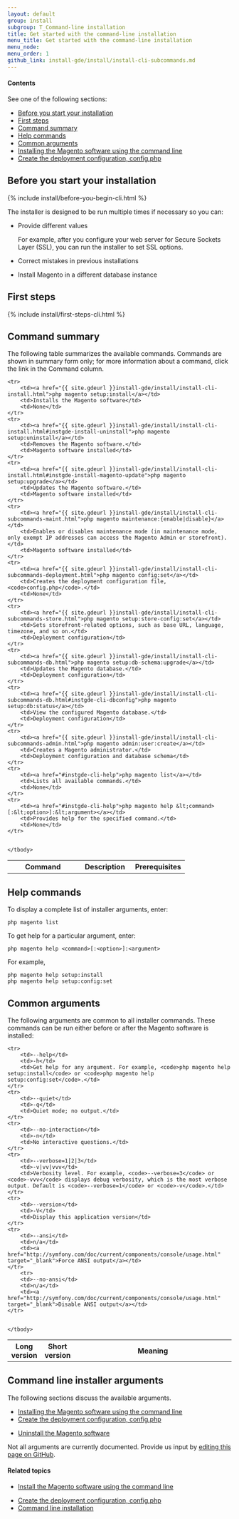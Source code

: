```yaml
---
layout: default
group: install 
subgroup: T_Command-line installation
title: Get started with the command-line installation
menu_title: Get started with the command-line installation
menu_node: 
menu_order: 1
github_link: install-gde/install/install-cli-subcommands.md
---
```


  
<h4>Contents</h4>

See one of the following sections:

*	<a href="#instgde-install-cli-prereq">Before you start your installation</a>
*	<a href="#instgde-install-cli-first">First steps</a>
*	<a href="#instgde-cli-summary">Command summary</a>
*	<a href="#instgde-cli-help">Help commands</a>
*	<a href="#instgde-cli-subcommands-common">Common arguments</a>
*	<a href="{{ site.gdeurl }}install-gde/install/install-cli-install.html">Installing the Magento software using the command line</a>
*	<a href="{{ site.gdeurl }}install-gde/install/install-cli-subcommands-deployment.html">Create the deployment configuration, config.php</a>

<!-- *	<a href="{{ site.gdeurl }}install-gde/install/install-cli-subcommands-enable.html">Enable and disable modules</a>
*	<a href="#instgde-cli-maint-configphp">Maintenance mode</a> -->

<h2 id="instgde-install-cli-prereq">Before you start your installation</h2>
{% include install/before-you-begin-cli.html %}

The installer is designed to be run multiple times if necessary so you can:

*	Provide different values 

	For example, after you configure your web server for Secure Sockets Layer (SSL), you can run the installer to set SSL options.

*	Correct mistakes in previous installations
*	Install Magento in a different database instance

<h2 id="instgde-cli-before">First steps</h2>
{% include install/first-steps-cli.html %}

<h2 id="instgde-cli-summary">Command summary</h2>
The following table summarizes the available commands. Commands are shown in summary form only; for more information about a command, click the link in the Command column.

<table>
	<col width="40%">
  	<col width="30%">
  	<col width="30%">
	<tbody>
		<tr>
			<th>Command</th>
			<th>Description</th>
			<th>Prerequisites</th>
		</tr>
		
	<tr>
		<td><a href="{{ site.gdeurl }}install-gde/install/install-cli-install.html">php magento setup:install</a></td>
		<td>Installs the Magento software</td>
		<td>None</td>
	</tr>
	<tr>
		<td><a href="{{ site.gdeurl }}install-gde/install/install-cli-install.html#instgde-install-uninstall">php magento setup:uninstall</a></td>
		<td>Removes the Magento software.</td>
		<td>Magento software installed</td>
	</tr>
	<tr>
		<td><a href="{{ site.gdeurl }}install-gde/install/install-cli-install.html#instgde-install-magento-update">php magento setup:upgrade</a></td>
		<td>Updates the Magento software.</td>
		<td>Magento software installed</td>
	</tr>
	<tr>
		<td><a href="{{ site.gdeurl }}install-gde/install/install-cli-subcommands-maint.html">php magento maintenance:{enable|disable}</a></td>
		<td>Enables or disables maintenance mode (in maintenance mode, only exempt IP addresses can access the Magento Admin or storefront).</td>
		<td>Magento software installed</td>
	</tr>
	<tr>
		<td><a href="{{ site.gdeurl }}install-gde/install/install-cli-subcommands-deployment.html">php magento config:set</a></td>
		<td>Creates the deployment configuration file, <code>config.php</code>.</td>
		<td>None</td>
	</tr>
	<tr>
		<td><a href="{{ site.gdeurl }}install-gde/install/install-cli-subcommands-store.html">php magento setup:store-config:set</a></td>
		<td>Sets storefront-related options, such as base URL, language, timezone, and so on.</td>
		<td>Deployment configuration</td>
	</tr>
	<tr>
		<td><a href="{{ site.gdeurl }}install-gde/install/install-cli-subcommands-db.html">php magento setup:db-schema:upgrade</a></td>
		<td>Updates the Magento database.</td>
		<td>Deployment configuration</td>
	</tr>
	<tr>
		<td><a href="{{ site.gdeurl }}install-gde/install/install-cli-subcommands-db.html#instgde-cli-dbconfig">php magento setup:db:status</a></td>
		<td>View the configured Magento database.</td>
		<td>Deployment configuration</td>
	</tr>
	<tr>
		<td><a href="{{ site.gdeurl }}install-gde/install/install-cli-subcommands-admin.html">php magento admin:user:create</a></td>
		<td>Creates a Magento administrator.</td>
		<td>Deployment configuration and database schema</td>
	</tr>
	<tr>
		<td><a href="#instgde-cli-help">php magento list</a></td>
		<td>Lists all available commands.</td>
		<td>None</td>
	</tr>
	<tr>
		<td><a href="#instgde-cli-help">php magento help &lt;command>[:&lt;option>]:&lt;argument></a></td>
		<td>Provides help for the specified command.</td>
		<td>None</td>
	</tr>
	
	
	</tbody>
</table>

<h2 id="instgde-cli-help">Help commands</h2>
To display a complete list of installer arguments, enter:

	php magento list

To get help for a particular argument, enter:

	php magento help <command>[:<option>]:<argument>

For example,

	php magento help setup:install
	php magento help setup:config:set

<h2 id="instgde-cli-subcommands-common">Common arguments</h2>
The following arguments are common to all installer commands. These commands can be run either before or after the Magento software is installed:

<table>
	<tbody>
		<col width="15%">
  		<col width="10%">
  		<col width="75%">
		<tr>
			<th>Long version</th>
			<th>Short version</th>
			<th>Meaning</th>
		</tr>
		
	<tr>
		<td>--help</td>
		<td>-h</td>
		<td>Get help for any argument. For example, <code>php magento help setup:install</code> or <code>php magento help setup:config:set</code>.</td>
	</tr>
	<tr>
		<td>--quiet</td>
		<td>-q</td>
		<td>Quiet mode; no output.</td>
	</tr>
	<tr>
		<td>--no-interaction</td>
		<td>-n</td>
		<td>No interactive questions.</td>
	</tr>
	<tr>
		<td>--verbose=1|2|3</td>
		<td>-v|vv|vvv</td>
		<td>Verbosity level. For example, <code>--verbose=3</code> or <code>-vvv</code> displays debug verbosity, which is the most verbose output. Default is <code>--verbose=1</code> or <code>-v</code>.</td>
	</tr>
	<tr>
		<td>--version</td>
		<td>-V</td>
		<td>Display this application version</td>
	</tr>
	<tr>
		<td>--ansi</td>
		<td>n/a</td>
		<td><a href="http://symfony.com/doc/current/components/console/usage.html" target="_blank">Force ANSI output</a></td>
	</tr>
		<tr>
		<td>--no-ansi</td>
		<td>n/a</td>
		<td><a href="http://symfony.com/doc/current/components/console/usage.html" target="_blank">Disable ANSI output</a></td>
	</tr>
	
	
	</tbody>
</table>


<h2 id="instgde-cli-subcommands">Command line installer arguments</h2>
The following sections discuss the available arguments.

*	<a href="{{ site.gdeurl }}install-gde/install/install-cli-install.html">Installing the Magento software using the command line</a>
*	<a href="{{ site.gdeurl }}install-gde/install/install-cli-subcommands-deployment.html">Create the deployment configuration, config.php</a>

<!-- *	<a href="{{ site.gdeurl }}install-gde/install/install-cli-subcommands-enable.html">Enable and disable modules</a>
*	<a href="#instgde-cli-subcommands-update">Update the database</a>
*	<a href="#instgde-cli-maint-configphp">Maintenance mode</a> -->

*	<a href="{{ site.gdeurl }}install-gde/install/install-cli-install.html#instgde-install-uninstall">Uninstall the Magento software</a>

<div class="bs-callout bs-callout-info" id="info">
<span class="glyphicon-class">
  <p>Not all arguments are currently documented. Provide us input by <a href="{{ site.githuburl }}install-gde/install/install-cli-subcommands.md }}">editing this page on GitHub</a>.</p></span>
</div>



#### Related topics

*	<a href="{{ site.gdeurl }}install-gde/install/install-cli-install.html">Install the Magento software using the command line</a>

<!-- *	<a href="{{ site.gdeurl }}install-gde/install/install-cli-subcommands-enable.html">Enable and disable modules</a>
 -->
*	<a href="{{ site.gdeurl }}install-gde/install/install-cli-subcommands-deployment.html">Create the deployment configuration, config.php</a>
*	<a href="{{ site.gdeurl }}install-gde/install/install-cli.html">Command line installation</a>